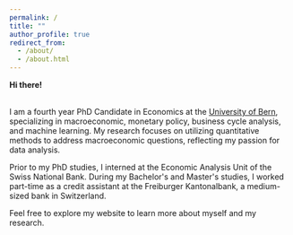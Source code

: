 ```yaml
---
permalink: /
title: ""
author_profile: true
redirect_from: 
  - /about/
  - /about.html
---
```


**Hi there!**

&nbsp;  
I am a fourth year PhD Candidate in Economics at the [University of Bern](https://www.vwi.unibe.ch/index_eng.html), specializing in macroeconomic, monetary policy, business cycle analysis, and machine learning. My research focuses on utilizing quantitative methods to address macroeconomic questions, reflecting my passion for data analysis.

Prior to my PhD studies, I interned at the Economic Analysis Unit of the Swiss National Bank. During my Bachelor's and Master's studies, I worked part-time as a credit assistant at the Freiburger Kantonalbank, a medium-sized bank in Switzerland.

Feel free to explore my website to learn more about myself and my research.
